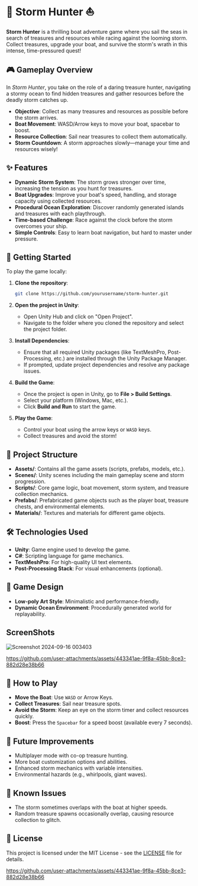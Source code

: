 # 🌊 **Storm Hunter** ⛵

**Storm Hunter** is a thrilling boat adventure game where you sail the seas in search of treasures and resources while racing against the looming storm. Collect treasures, upgrade your boat, and survive the storm's wrath in this intense, time-pressured quest!

## 🎮 **Gameplay Overview**

In *Storm Hunter*, you take on the role of a daring treasure hunter, navigating a stormy ocean to find hidden treasures and gather resources before the deadly storm catches up.

- **Objective**: Collect as many treasures and resources as possible before the storm arrives.
- **Boat Movement**: WASD/Arrow keys to move your boat, spacebar to boost.
- **Resource Collection**: Sail near treasures to collect them automatically.
- **Storm Countdown**: A storm approaches slowly—manage your time and resources wisely!

## ✨ **Features**

- **Dynamic Storm System**: The storm grows stronger over time, increasing the tension as you hunt for treasures.
- **Boat Upgrades**: Improve your boat's speed, handling, and storage capacity using collected resources.
- **Procedural Ocean Exploration**: Discover randomly generated islands and treasures with each playthrough.
- **Time-based Challenge**: Race against the clock before the storm overcomes your ship.
- **Simple Controls**: Easy to learn boat navigation, but hard to master under pressure.

## 🚀 **Getting Started**

To play the game locally:

1. **Clone the repository**:
   ```bash
   git clone https://github.com/yourusername/storm-hunter.git

2. **Open the project in Unity**:

   - Open Unity Hub and click on "Open Project".
   - Navigate to the folder where you cloned the repository and select the project folder.

3. **Install Dependencies**:
   - Ensure that all required Unity packages (like TextMeshPro, Post-Processing, etc.) are installed through the Unity Package Manager.
   - If prompted, update project dependencies and resolve any package issues.

4. **Build the Game**:

   - Once the project is open in Unity, go to **File > Build Settings**.
   - Select your platform (Windows, Mac, etc.).
   - Click **Build and Run** to start the game.

5. **Play the Game**:
   - Control your boat using the arrow keys or `WASD` keys.
   - Collect treasures and avoid the storm!

## 📂 **Project Structure**

- **Assets/**: Contains all the game assets (scripts, prefabs, models, etc.).
- **Scenes/**: Unity scenes including the main gameplay scene and storm progression.
- **Scripts/**: Core game logic, boat movement, storm system, and treasure collection mechanics.
- **Prefabs/**: Prefabricated game objects such as the player boat, treasure chests, and environmental elements.
- **Materials/**: Textures and materials for different game objects.

## 🛠️ **Technologies Used**

- **Unity**: Game engine used to develop the game.
- **C#**: Scripting language for game mechanics.
- **TextMeshPro**: For high-quality UI text elements.
- **Post-Processing Stack**: For visual enhancements (optional).

## 🎨 **Game Design**

- **Low-poly Art Style**: Minimalistic and performance-friendly.
- **Dynamic Ocean Environment**: Procedurally generated world for replayability.

## **ScreenShots**
![Screenshot 2024-09-16 003403](https://github.com/user-attachments/assets/bc707d54-8580-4f6e-b6d4-264e34d2a861)


https://github.com/user-attachments/assets/443341ae-9f8a-45bb-8ce3-882d28e38b66


## 📝 **How to Play**

- **Move the Boat**: Use `WASD` or Arrow Keys.
- **Collect Treasures**: Sail near treasure spots.
- **Avoid the Storm**: Keep an eye on the storm timer and collect resources quickly.
- **Boost**: Press the `Spacebar` for a speed boost (available every 7 seconds).

## 🔄 **Future Improvements**

- Multiplayer mode with co-op treasure hunting.
- More boat customization options and abilities.
- Enhanced storm mechanics with variable intensities.
- Environmental hazards (e.g., whirlpools, giant waves).

## 🐛 **Known Issues**

- The storm sometimes overlaps with the boat at higher speeds.
- Random treasure spawns occasionally overlap, causing resource collection to glitch.

## 📄 **License**

This project is licensed under the MIT License - see the [LICENSE](LICENSE) file for details.

https://github.com/user-attachments/assets/443341ae-9f8a-45bb-8ce3-882d28e38b66
